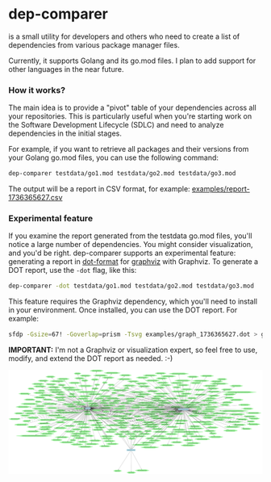 # dep-comparer

is a small utility for developers and others who need to create a list of dependencies from various package manager files. 

Currently, it supports Golang and its go.mod files. I plan to add support for other languages in the near future.

### How it works?

The main idea is to provide a "pivot" table of your dependencies across all your repositories. This is particularly useful when you're starting work on the Software Development Lifecycle (SDLC) and need to analyze dependencies in the initial stages. 

For example, if you want to retrieve all packages and their versions from your Golang go.mod files, 
you can use the following command:
```bash
dep-comparer testdata/go1.mod testdata/go2.mod testdata/go3.mod
```
The output will be a report in CSV format, for example: [examples/report-1736365627.csv](examples/report-1736365627.csv)

### Experimental feature

If you examine the report generated from the testdata go.mod files, you'll notice a large number of dependencies. 
You might consider visualization, and you'd be right. 
dep-comparer supports an experimental feature: generating a report in [dot-format](https://en.wikipedia.org/wiki/DOT_(graph_description_language)) for [graphviz](https://graphviz.org/Gallery/directed/) with Graphviz. 
To generate a DOT report, use the `-dot` flag, like this:
```bash
dep-comparer -dot testdata/go1.mod testdata/go2.mod testdata/go3.mod
```

This feature requires the Graphviz dependency, which you'll need to install in your environment. Once installed, you can use the DOT report. 
For example:
```bash
sfdp -Gsize=67! -Goverlap=prism -Tsvg examples/graph_1736365627.dot > graph_1736365627.dot/root.svg
```

**IMPORTANT:** 
I'm not a Graphviz or visualization expert, so feel free to use, modify, and extend the DOT report as needed.
:-)

![](examples/root.svg)